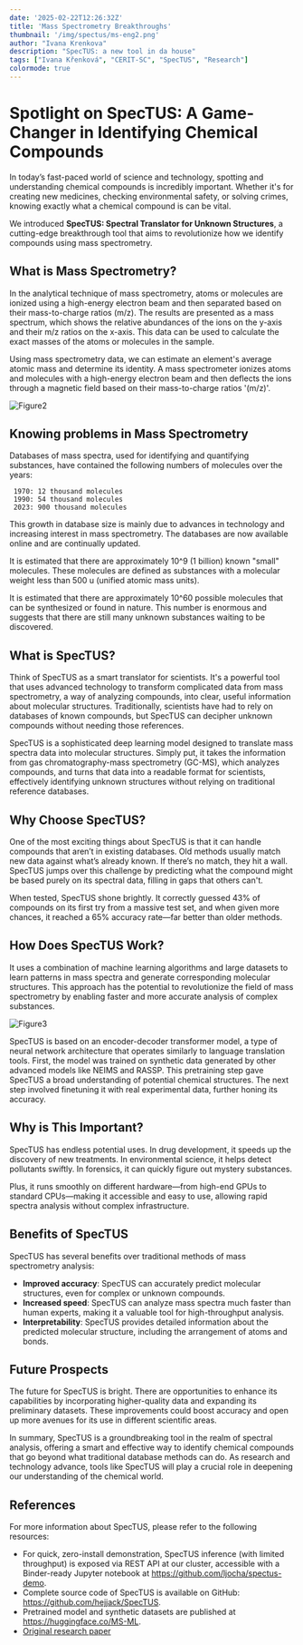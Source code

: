 ```yaml
---
date: '2025-02-22T12:26:32Z'
title: 'Mass Spectrometry Breakthroughs'
thumbnail: '/img/spectus/ms-eng2.png'
author: "Ivana Krenkova"
description: "SpecTUS: a new tool in da house"
tags: ["Ivana Křenková", "CERIT-SC", "SpecTUS", "Research"]
colormode: true
---
```


# Spotlight on SpecTUS: A Game-Changer in Identifying Chemical Compounds 

In today’s fast-paced world of science and technology, spotting and understanding chemical compounds is incredibly important. Whether it's for creating new medicines, checking environmental safety, or solving crimes, knowing exactly what a chemical compound is can be vital. 

We introduced **SpecTUS: Spectral Translator for Unknown Structures**, a cutting-edge breakthrough tool that aims to revolutionize how we identify compounds using mass spectrometry.

## What is Mass Spectrometry?
In the analytical technique of mass spectrometry, atoms or molecules are ionized using a high-energy electron beam and then separated based on their mass-to-charge ratios (m/z). The results are presented as a mass spectrum, which shows the relative abundances of the ions on the y-axis and their m/z ratios on the x-axis. This data can be used to calculate the exact masses of the atoms or molecules in the sample.

Using mass spectrometry data, we can estimate an element's average atomic mass and determine its identity. 
A mass spectrometer ionizes atoms and molecules with a high-energy electron beam and then deflects the ions through a magnetic field based on their mass-to-charge ratios '(m/z)'.

![Figure2](/img/spectus/Recetox-Vysokorozlysujici-GC-HRMS_l.png)

## Knowing problems in Mass Spectrometry

Databases of mass spectra, used for identifying and quantifying substances, have contained the following numbers of molecules over the years: 

     1970: 12 thousand molecules
     1990: 54 thousand molecules
     2023: 900 thousand molecules
     
This growth in database size is mainly due to advances in technology and increasing interest in mass spectrometry. The databases are now available online and are continually updated. 

It is estimated that there are approximately 10^9 (1 billion) known "small" molecules. These molecules are defined as substances with a molecular weight less than 500 u (unified atomic mass units).

It is estimated that there are approximately 10^60 possible molecules that can be synthesized or found in nature. This number is enormous and suggests that there are still many unknown substances waiting to be discovered. 


## What is SpecTUS? 

Think of SpecTUS as a smart translator for scientists. It's a powerful tool that uses advanced technology to transform complicated data from mass spectrometry, a way of analyzing compounds, into clear, useful information about molecular structures. Traditionally, scientists have had to rely on databases of known compounds, but SpecTUS can decipher unknown compounds without needing those references.

SpecTUS is a sophisticated deep learning model designed to translate mass spectra data into molecular structures. Simply put, it takes the information from gas chromatography-mass spectrometry (GC-MS), which analyzes compounds, and turns that data into a readable format for scientists, effectively identifying unknown structures without relying on traditional reference databases. 


## Why Choose SpecTUS?

One of the most exciting things about SpecTUS is that it can handle compounds that aren’t in existing databases. Old methods usually match new data against what’s already known. If there’s no match, they hit a wall. SpecTUS jumps over this challenge by predicting what the compound might be based purely on its spectral data, filling in gaps that others can't. 

When tested, SpecTUS shone brightly. It correctly guessed 43% of compounds on its first try from a massive test set, and when given more chances, it reached a 65% accuracy rate—far better than older methods. 


## How Does SpecTUS Work? 

It uses a combination of machine learning algorithms and large datasets to learn patterns in mass spectra and generate corresponding molecular structures. This approach has the potential to revolutionize the field of mass spectrometry by enabling faster and more accurate analysis of complex substances. 

![Figure3](/img/spectus/specTUS-method.png)

SpecTUS is based on an encoder-decoder transformer model, a type of neural network architecture that operates similarly to language translation tools. First, the model was trained on synthetic data generated by other advanced models like NEIMS and RASSP. This pretraining step gave SpecTUS a broad understanding of potential chemical structures. The next step involved finetuning it with real experimental data, further honing its accuracy. 


## Why is This Important? 

SpecTUS has endless potential uses. In drug development, it speeds up the discovery of new treatments. In environmental science, it helps detect pollutants swiftly. In forensics, it can quickly figure out mystery substances. 

Plus, it runs smoothly on different hardware—from high-end GPUs to standard CPUs—making it accessible and easy to use, allowing rapid spectra analysis without complex infrastructure. 


## Benefits of SpecTUS 

SpecTUS has several benefits over traditional methods of mass spectrometry analysis: 

* **Improved accuracy**: SpecTUS can accurately predict molecular structures, even for complex or unknown compounds.
* **Increased speed**: SpecTUS can analyze mass spectra much faster than human experts, making it a valuable tool for high-throughput analysis.
* **Interpretability**: SpecTUS provides detailed information about the predicted molecular structure, including the arrangement of atoms and bonds.
     


## Future Prospects 

The future for SpecTUS is bright. There are opportunities to enhance its capabilities by incorporating higher-quality data and expanding its preliminary datasets. These improvements could boost accuracy and open up more avenues for its use in different scientific areas. 

In summary, SpecTUS is a groundbreaking tool in the realm of spectral analysis, offering a smart and effective way to identify chemical compounds that go beyond what traditional database methods can do. As research and technology advance, tools like SpecTUS will play a crucial role in deepening our understanding of the chemical world. 


     
## References 

For more information about SpecTUS, please refer to the following resources: 

* For quick, zero-install demonstration, SpecTUS inference (with limited throughput) is exposed via REST API at our cluster, accessible with a Binder-ready Jupyter notebook at https://github.com/ljocha/spectus-demo.
* Complete source code of SpecTUS is available on GitHub: https://github.com/hejjack/SpecTUS.
* Pretrained model and synthetic datasets are published at https://huggingface.co/MS-ML.
* [Original research paper](https://arxiv.org/abs/2502.05114)
     


 
 
   
  


